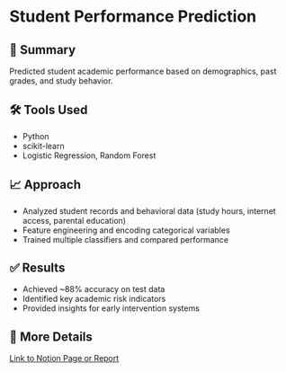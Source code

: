 # Student Performance Prediction

## 📌 Summary
Predicted student academic performance based on demographics, past grades, and study behavior.

## 🛠 Tools Used
- Python
- scikit-learn
- Logistic Regression, Random Forest

## 📈 Approach
- Analyzed student records and behavioral data (study hours, internet access, parental education)
- Feature engineering and encoding categorical variables
- Trained multiple classifiers and compared performance

## ✅ Results
- Achieved ~88% accuracy on test data
- Identified key academic risk indicators
- Provided insights for early intervention systems

## 🔗 More Details
[Link to Notion Page or Report](#)
